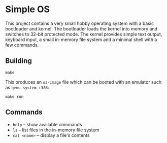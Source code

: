 # Simple OS

This project contains a very small hobby operating system with a basic bootloader and kernel. The bootloader loads the kernel into memory and switches to 32-bit protected mode. The kernel provides simple text output, keyboard input, a small in-memory file system and a minimal shell with a few commands.

## Building

```
make
```

This produces an `os-image` file which can be booted with an emulator such as `qemu-system-i386`:

```
make run
```

## Commands
- `help` – show available commands
- `ls` – list files in the in-memory file system
- `cat <name>` – display a file's contents


